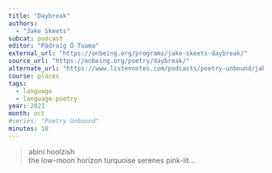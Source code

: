 ```yaml
---
title: "Daybreak"
authors:
  - "Jake Skeets"
subcat: podcast
editor: "Pádraig Ó Tuama"
external_url: "https://onbeing.org/programs/jake-skeets-daybreak/"
source_url: "https://onbeing.org/poetry/daybreak/"
alternate_url: "https://www.listennotes.com/podcasts/poetry-unbound/jake-skeets-daybreak-UVAxPtS3Bdy/"
course: places
tags:
  - language
  - language-poetry
year: 2021
month: oct
#series: "Poetry Unbound"
minutes: 18
---
```


> abíní hoolzish  
the low-moon horizon turquoise serenes pink-lit...

